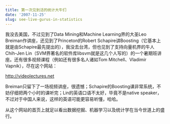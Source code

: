 ```yaml
---
title: 第一次见到活的统计大牛们
date: '2007-11-25'
slug: see-live-gurus-in-statistics
---
```


我没去美国，不过见到了Data Mining和Machine Learning界的大圣Leo Breiman作讲座，还见到了Princeton的Robert Schapire讲Boosting（它基本上就是由Schapire最先提出的），我没去台湾，但也见到了支持向量机界的牛人Chih-Jen Lin（SVM界著名的软件库libsvm就是这几个人写的）的一个暑期班讲座。还有很多视频课程（例如还有很多名人诸如Tom Mitchell、Vladimir Vapnik），尽在这个网站：

<http://videolectures.net>

Breiman只留下了一场视频讲座，很遗憾；Schapire的Boosting课非常系统，不妨仔细把两个小时的课听完；Lin的英语口语不太好，毕竟不是native speaker，不过对于中国人来说，这样的英语可能更容易听懂，哈哈。

从这个网站的首页上就足以看出数据挖掘、机器学习以及统计学在当今世道上的盛行。

